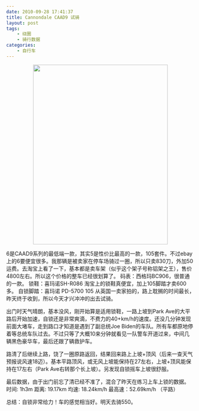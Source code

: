 ```yaml
---
date: 2010-09-28 17:41:37
title: Cannondale CAAD9 试骑
layout: post
tags:
    - 绕圈
    - 骑行数据
categories:
    - 自行车
---
```

<p style="text-align:center;"><a href="http://ztpala.com/wp-content/uploads/2010/09/IMG_0182.jpg"><img class="size-full wp-image-4003 aligncenter" title="IMG_0182" src="http://ztpala.com/wp-content/uploads/2010/09/IMG_0182.jpg" alt="" width="360" height="480" /></a></p>
6是CAAD9系列的最低端一款，其实5是性价比最高的一款，105套件。不过ebay上的6要便宜很多。我那辆是被卖家在停车场骑过一圈，所以只卖830刀，外加50运费。去淘宝上看了一下，基本都是卖车架（似乎这个架子号称铝架之王），售价4800左右。所以这个价格的整车已经很划算了。
码表：西格玛BC906，很普通的一款。
锁鞋：喜玛诺SH-R086
淘宝上的锁鞋真便宜，加上105脚踏才卖600多。
自锁脚踏：喜玛诺 PD-5700 105
从英国一卖家拍的，路上耽搁的时间最长，昨天终于收到，所以今天才兴冲冲的出去试骑。

出门时天气晴朗，基本没风，刚开始算是适用锁鞋，一路上坡到Park Ave的大平路后开始加速，自锁还是非常爽滴，不费力的40+km/h的速度。还没几分钟发现前面大堵车，走到路口才知道是遇到了副总统Joe Biden的车队。所有车都原地停着等总统车队过去。不过只等了大概10来分钟就看见一队警车开道过来，中间几辆黑色豪华车，最后还跟了辆救护车。

路清了后继续上路，饶了一圈原路返回，结果回来路上上坡+顶风（后来一查天气预报说风速18迈）。基本平路顶风，或无风上坡能保持在27左右，上坡+顶风能保持在17左右（Park Ave右转那个长上坡）。另发现自锁摇车上坡很舒服。

最后数据，由于出门前忘了清已经不准了，混合了昨天在练习上车上锁的数据。
时间: 1h3m
距离: 19.17km
均速: 18.24km/h
最高速：52.69km/h （平路）

总结：自锁非常给力！车的感觉相当好。明天去骑550。